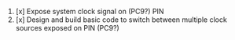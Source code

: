 1. [x] Expose system clock signal on (PC9?) PIN
2. [x] Design and build basic code to switch between multiple clock sources exposed on PIN (PC9?)
